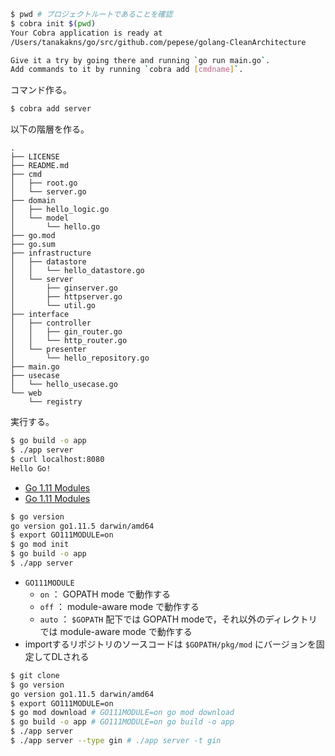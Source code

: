 ```bash
$ pwd # プロジェクトルートであることを確認
$ cobra init $(pwd)
Your Cobra application is ready at
/Users/tanakakns/go/src/github.com/pepese/golang-CleanArchitecture

Give it a try by going there and running `go run main.go`.
Add commands to it by running `cobra add [cmdname]`.
```

コマンド作る。

```bash
$ cobra add server
```

以下の階層を作る。

```
.
├── LICENSE
├── README.md
├── cmd
│   ├── root.go
│   └── server.go
├── domain
│   ├── hello_logic.go
│   └── model
│       └── hello.go
├── go.mod
├── go.sum
├── infrastructure
│   ├── datastore
│   │   └── hello_datastore.go
│   └── server
│       ├── ginserver.go
│       ├── httpserver.go
│       └── util.go
├── interface
│   ├── controller
│   │   ├── gin_router.go
│   │   └── http_router.go
│   └── presenter
│       └── hello_repository.go
├── main.go
├── usecase
│   └── hello_usecase.go
└── web
    └── registry
```

実行する。

```bash
$ go build -o app
$ ./app server
$ curl localhost:8080
Hello Go!
```

- [Go 1.11 Modules](https://github.com/golang/go/wiki/Modules)
- [Go 1.11 Modules](https://qiita.com/sky0621/items/9af758c7df5403caa991)

```bash
$ go version
go version go1.11.5 darwin/amd64
$ export GO111MODULE=on
$ go mod init
$ go build -o app
$ ./app server
```

- `GO111MODULE`
    - `on` ： GOPATH mode で動作する
    - `off` ： module-aware mode で動作する
    - `auto` ： `$GOPATH` 配下では  GOPATH modeで，それ以外のディレクトリでは module-aware mode で動作する
- importするリポジトリのソースコードは `$GOPATH/pkg/mod` にバージョンを固定してDLされる

```bash
$ git clone
$ go version
go version go1.11.5 darwin/amd64
$ export GO111MODULE=on
$ go mod download # GO111MODULE=on go mod download
$ go build -o app # GO111MODULE=on go build -o app
$ ./app server
$ ./app server --type gin # ./app server -t gin
```